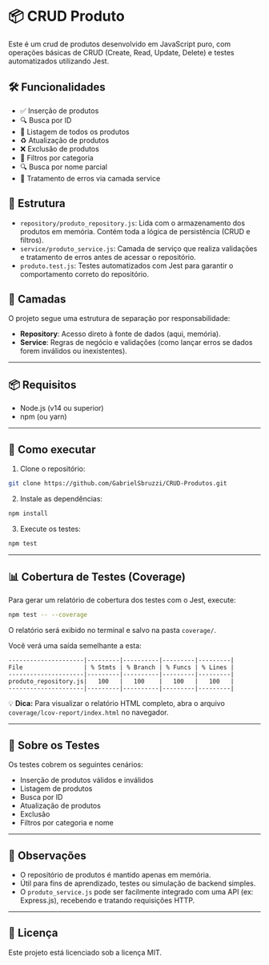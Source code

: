 # 📦 CRUD Produto

Este é um crud de produtos desenvolvido em JavaScript puro, com operações básicas de CRUD (Create, Read, Update, Delete) e testes automatizados utilizando Jest.

## 🛠️ Funcionalidades

- ✅ Inserção de produtos
- 🔍 Busca por ID
- 📜 Listagem de todos os produtos
- ♻️ Atualização de produtos
- ❌ Exclusão de produtos
- 🔎 Filtros por categoria
- 🔍 Busca por nome parcial
- 📄 Tratamento de erros via camada service

## 📁 Estrutura

- `repository/produto_repository.js`: Lida com o armazenamento dos produtos em memória. Contém toda a lógica de persistência (CRUD e filtros).
- `service/produto_service.js`: Camada de serviço que realiza validações e tratamento de erros antes de acessar o repositório.
- `produto.test.js`: Testes automatizados com Jest para garantir o comportamento correto do repositório.

## 🧱 Camadas

O projeto segue uma estrutura de separação por responsabilidade:

- **Repository**: Acesso direto à fonte de dados (aqui, memória).
- **Service**: Regras de negócio e validações (como lançar erros se dados forem inválidos ou inexistentes).

---

## 📦 Requisitos

- Node.js (v14 ou superior)
- npm (ou yarn)

---

## 🚀 Como executar

1. Clone o repositório:

```bash
git clone https://github.com/GabrielSbruzzi/CRUD-Produtos.git
```

2. Instale as dependências:

```bash
npm install
```

3. Execute os testes:

```bash
npm test
```

---

## 📊 Cobertura de Testes (Coverage)

Para gerar um relatório de cobertura dos testes com o Jest, execute:

```bash
npm test -- --coverage
```

O relatório será exibido no terminal e salvo na pasta `coverage/`.

Você verá uma saída semelhante a esta:

```
---------------------|---------|----------|---------|---------|
File                 | % Stmts | % Branch | % Funcs | % Lines |
---------------------|---------|----------|---------|---------|
produto_repository.js|   100   |   100    |   100   |   100   |
---------------------|---------|----------|---------|---------|
```

💡 **Dica:** Para visualizar o relatório HTML completo, abra o arquivo `coverage/lcov-report/index.html` no navegador.

---

## 🧪 Sobre os Testes

Os testes cobrem os seguintes cenários:

- Inserção de produtos válidos e inválidos
- Listagem de produtos
- Busca por ID
- Atualização de produtos
- Exclusão
- Filtros por categoria e nome

---

## 📌 Observações

- O repositório de produtos é mantido apenas em memória.
- Útil para fins de aprendizado, testes ou simulação de backend simples.
- O `produto_service.js` pode ser facilmente integrado com uma API (ex: Express.js), recebendo e tratando requisições HTTP.

---

## 📝 Licença

Este projeto está licenciado sob a licença MIT.
